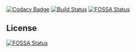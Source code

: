 [![Codacy Badge](https://api.codacy.com/project/badge/Grade/10c469319de1437a9d5cd10f15514118)](https://www.codacy.com/app/CroquetMickael/wp-edits?utm_source=github.com&amp;utm_medium=referral&amp;utm_content=CroquetMickael/wp-edits&amp;utm_campaign=Badge_Grade) [![Build Status](https://dev.azure.com/mickaelcroquet0974/wp-edits/_apis/build/status/CroquetMickael.wp-edits?branchName=master)](https://dev.azure.com/mickaelcroquet0974/wp-edits/_build/latest?definitionId=1&branchName=master)
[![FOSSA Status](https://app.fossa.io/api/projects/git%2Bgithub.com%2FCroquetMickael%2Fwp-edits.svg?type=shield)](https://app.fossa.io/projects/git%2Bgithub.com%2FCroquetMickael%2Fwp-edits?ref=badge_shield)


## License
[![FOSSA Status](https://app.fossa.io/api/projects/git%2Bgithub.com%2FCroquetMickael%2Fwp-edits.svg?type=large)](https://app.fossa.io/projects/git%2Bgithub.com%2FCroquetMickael%2Fwp-edits?ref=badge_large)